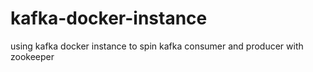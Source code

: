 # kafka-docker-instance
using kafka docker instance to spin kafka consumer and producer with zookeeper 
